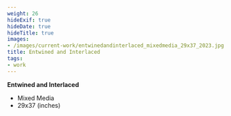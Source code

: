 ```yaml
---
weight: 26
hideExif: true
hideDate: true
hideTitle: true
images:
- /images/current-work/entwinedandinterlaced_mixedmedia_29x37_2023.jpg
title: Entwined and Interlaced
tags:
- work
---
```

**Entwined and Interlaced**
- Mixed Media
- 29x37 (inches)